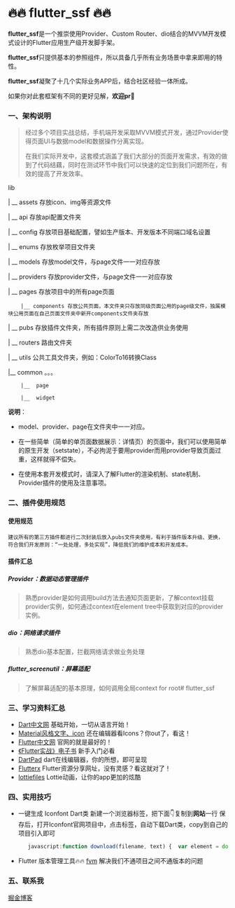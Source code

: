 # 🔥🔥 flutter_ssf 🔥🔥
**flutter_ssf**是一个推崇使用Provider、Custom Router、dio结合的MVVM开发模式设计的Flutter应用生产级开发脚手架。

**flutter_ssf**只提供基本的参照组件，所以具备几乎所有业务场景中拿来即用的特性。

**flutter_ssf**凝聚了十几个实际业务APP后，结合社区经验一体所成。

如果你对此套框架有不同的更好见解，**欢迎pr👏**

### 一、架构说明

> 	经过多个项目实战总结，手机端开发采取MVVM模式开发，通过Provider使得页面UI与数据model和数据操作分离实现。
>
> 	在我们实际开发中，这套模式涵盖了我们大部分的页面开发需求，有效的做到了代码结藕，同时在测试环节中我们可以快速的定位到我们问题所在，有效的提高了开发效率。

lib

| __ assets 存放icon、img等资源文件

| __ api 存放api配置文件夹

| __ config 存放项目基础配置，譬如生产版本、开发版本不同端口域名设置

| __ enums 存放枚举项目文件夹

| __ models 存放model文件，与page文件一一对应存放

| __ providers 存放provider文件，与page文件一一对应存放

| __ pages 存放项目中的所有page页面

		|__ components 存放公共页面，本文件夹只存放同级页面公用的page级文件，独属模块公用页面在自己页面文件夹中新开components文件夹存放

| __ pubs 存放插件文件夹，所有插件原则上需二次改造供业务使用

| __ routers 路由文件夹

| __ utils 公共工具文件夹，例如：ColorTo16转换Class

|__ common 。。。

		|__  page

		|__  widget

**说明**：

- model、provider、page在文件夹中一一对应。

- 在一些简单（简单的单页面数据展示：详情页）的页面中，我们可以使用简单的原生开发（setstate），不必拘泥于要用provider而用provider导致页面过重，这样就得不偿失。

- 在使用本套开发模式时，请深入了解Flutter的渲染机制、state机制、Provider插件的使用及注意事项。

### 二、插件使用规范

#### 使用规范

	建议所有的第三方插件都进行二次封装后放入pubs文件夹使用，有利于插件版本升级、更换，符合我们开发原则：“一处处理，多处实现”，降低我们的维护成本和开发成本。

#### 插件汇总

##### Provider：数据动态管理插件

   > 熟悉provider是如何调用build方法去通知页面更新，了解context挂载provider实例，如何通过context在element tree中获取到对应的provider实例。

##### dio：网络请求插件

   >  熟悉dio基本配置，拦截网络请求做业务处理

##### flutter_screenutil：屏幕适配

   > 了解屏幕适配的基本原理，如何调用全局context for root# flutter_ssf
   
### 三、学习资料汇总

- [Dart中文网](https://dart.cn/guides) 基础开始，一切从语言开始！
- [Material风格文字、icon](https://fonts.google.com/?selected=Material+Icons:account_balance) 还在编辑器看Icons？你out了，看这！
- [Flutter中文网](https://flutter.cn/) 官网的就是最好的！
- [《Flutter实战》电子书](https://book.flutterchina.club/) 新手入门必看
- [DartPad](https://dartpad.cn/) dart在线编辑器，你的所想，即可呈现
- [Flutterx](https://flutterx.com/) Flutter资源分享网址，没有灵感？看这就对了！
- [lottiefiles](https://lottiefiles.com/) Lottie动画，让你的app更加的炫酷


### 四、实用技巧

- 一键生成 Iconfont Dart类
  新建一个浏览器标签，把下面👇复制到**网站**一行
  保存后，打开Iconfont官网项目中，点击标签，自动下载Dart类，copy到自己的项目引入即可
   ```javascript 
      javascript:function download(filename, text) {  var element = document.createElement('a');  element.setAttribute('href', 'data:text/plain;charset=utf-8,' + encodeURIComponent(text));  element.setAttribute('download', filename);  element.style.display = 'none';  document.body.appendChild(element);  element.click();  document.body.removeChild(element);}function toHump(name) {name = name.replace(/\s+/g,"-");    return name.replace(/\-(\w)/g, function(all, letter){        return letter.toUpperCase();    });}function getFlutterClass(){var str = "import 'package:flutter/widgets.dart';\r\n\r\n";str += "class IconFontIcons {\r\n";var arr = document.querySelectorAll(".icon-item");for (var i = arr.length - 1; i >= 0; i--) {var item = arr[i];var item_name = toHump(item.querySelectorAll(".icon-code")[1].textContent);var item_code = item.querySelectorAll(".icon-code")[0].textContent.replace(/\&\#/g,"0");item_code = item_code.replace(/\;/g,"");str += "    static const IconData "+item_name+" = IconData("+item_code+",fontFamily:'IconFontIcons');";str += "\r\n";}str += "}";return str;}  download("IconFontIcons.dart",getFlutterClass());
   ```

- Flutter 版本管理工具🔥🔥
   [fvm](https://fvm.app/) 解决我们不通项目之间不通版本的问题
### 五、联系我

  [掘金博客](https://juejin.cn/user/870468939942311)